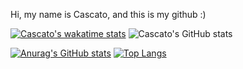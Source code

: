 Hi, my name is Cascato, and this is my github :)

[![Cascato's wakatime stats](https://github-readme-stats.vercel.app/api/wakatime?username=Cascato)](https://github.com/Cascato/github-readme-stats)
![Cascato's GitHub stats](https://github-readme-stats.vercel.app/api?username=Cascato&show_icons=true&theme=transparent)

[![Anurag's GitHub stats](https://github-readme-stats.vercel.app/api?username=Cascato)](https://github.com/anuraghazra/github-readme-stats)
[![Top Langs](https://github-readme-stats.vercel.app/api/top-langs/?username=Cascato&layout=donut)](https://github.com/Cascato/github-readme-stats)
